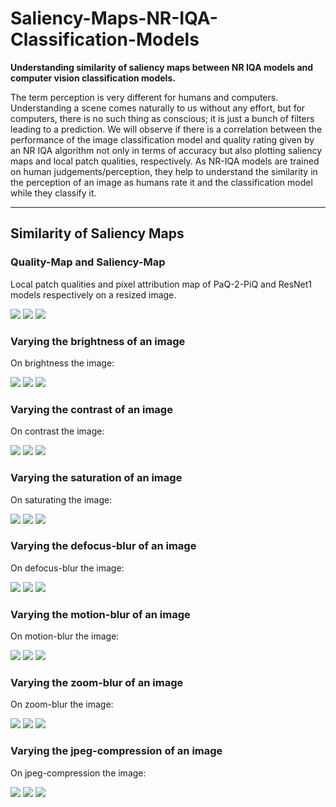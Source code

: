 # Saliency-Maps-NR-IQA-Classification-Models
**Understanding similarity of saliency maps between NR IQA models and computer vision classification models.**

The term perception is very different for humans and computers. Understanding a scene comes naturally to us without any effort, but for computers, there is no such thing as conscious; it is just a bunch of filters leading to a prediction. We will observe if there is a correlation between the performance of the image classification model and quality rating given by an NR IQA algorithm not only in terms of accuracy but also plotting saliency maps and local patch qualities, respectively. As NR-IQA models are trained on human judgements/perception, they help to understand the similarity in the perception of an image as humans rate it and the classification model while they classify it.

---

## Similarity of Saliency Maps
### Quality-Map and Saliency-Map
Local patch qualities and pixel attribution map of PaQ-2-PiQ and ResNet1 models respectively on a resized image.

![](test_images/severity%3D0/kitchen.png)
![](saliency_maps/paq2piq/severity%3D0/kitchen.png)
![](saliency_maps/resnet18/severity%3D0/kitchen.png)

### Varying the brightness of an image
On brightness the image:

![](test_images/severity%3D2/brightness/kitchen.png)
![](saliency_maps/paq2piq/severity%3D2/brightness/kitchen.png)
![](saliency_maps/resnet18/severity%3D2/brightness/kitchen.png)

### Varying the contrast of an image
On contrast the image:

![](test_images/severity%3D2/contrast/kitchen.png)
![](saliency_maps/paq2piq/severity%3D2/contrast/kitchen.png)
![](saliency_maps/resnet18/severity%3D2/contrast/kitchen.png)

### Varying the saturation of an image
On saturating the image:

![](test_images/severity%3D2/saturate/kitchen.png)
![](saliency_maps/paq2piq/severity%3D2/saturate/kitchen.png)
![](saliency_maps/resnet18/severity%3D2/saturate/kitchen.png)

### Varying the defocus-blur of an image
On defocus-blur the image:

![](test_images/severity%3D2/defocus_blur/kitchen.png)
![](saliency_maps/paq2piq/severity%3D2/defocus_blur/kitchen.png)
![](saliency_maps/resnet18/severity%3D2/defocus_blur/kitchen.png)

### Varying the motion-blur of an image
On motion-blur the image:

![](test_images/severity%3D2/motion_blur/kitchen.png)
![](saliency_maps/paq2piq/severity%3D2/motion_blur/kitchen.png)
![](saliency_maps/resnet18/severity%3D2/motion_blur/kitchen.png)

### Varying the zoom-blur of an image
On zoom-blur the image:

![](test_images/severity%3D2/zoom_blur/kitchen.png)
![](saliency_maps/paq2piq/severity%3D2/zoom_blur/kitchen.png)
![](saliency_maps/resnet18/severity%3D2/zoom_blur/kitchen.png)

### Varying the jpeg-compression of an image
On jpeg-compression the image:

![](test_images/severity%3D2/jpeg_compression/kitchen.png)
![](saliency_maps/paq2piq/severity%3D2/jpeg_compression/kitchen.png)
![](saliency_maps/resnet18/severity%3D2/jpeg_compression/kitchen.png)